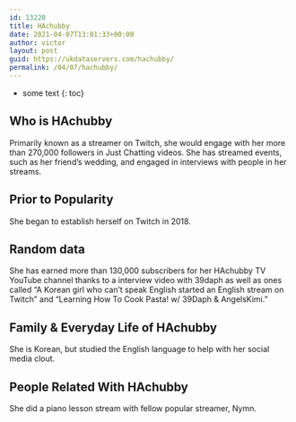 ```yaml
---
id: 13220
title: HAchubby
date: 2021-04-07T13:01:33+00:00
author: victor
layout: post
guid: https://ukdataservers.com/hachubby/
permalink: /04/07/hachubby/
---
```


* some text
{: toc}


## Who is HAchubby



Primarily known as a streamer on Twitch, she would engage with her more than 270,000 followers in Just Chatting videos. She has streamed events, such as her friend&#8217;s wedding, and engaged in interviews with people in her streams.

                
                
                
## Prior to Popularity



She began to establish herself on Twitch in 2018.

                
                
                
## Random data



She has earned more than 130,000 subscribers for her HAchubby TV YouTube channel thanks to a interview video with 39daph as well as ones called &#8220;A Korean girl who can&#8217;t speak English started an English stream on Twitch&#8221; and &#8220;Learning How To Cook Pasta! w/ 39Daph & AngelsKimi.&#8221;

                
                
                
## Family & Everyday Life of HAchubby



She is Korean, but studied the English language to help with her social media clout.

                
                
                
## People Related With HAchubby



She did a piano lesson stream with fellow popular streamer, Nymn.

                
              
            
          
          
          